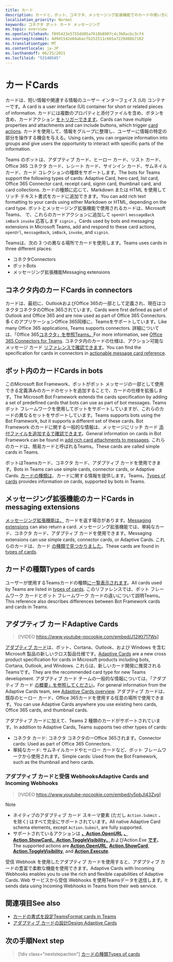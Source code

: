 ```yaml
---
title: カード
description: カードと、ボット、コネクタ、メッセージング拡張機能でのカードの使い方について説明します。
localization_priority: Normal
keywords: コネクタ ボット カード メッセージング
ms.topic: overview
ms.openlocfilehash: f895423e5755dd85a7618b8907c4c3b0acbc3cf4
ms.sourcegitcommit: 4d9d1542e04abacfb252511c665a7229d8bb7162
ms.translationtype: MT
ms.contentlocale: ja-JP
ms.lasthandoff: 06/25/2021
ms.locfileid: "53140545"
---
```

# <a name="cards"></a><span data-ttu-id="e59ad-104">カード</span><span class="sxs-lookup"><span data-stu-id="e59ad-104">Cards</span></span>

<span data-ttu-id="e59ad-105">カードは、短い情報や関連する情報のユーザー インターフェイス (UI) コンテナーです。</span><span class="sxs-lookup"><span data-stu-id="e59ad-105">A card is a user interface (UI) container for short or related pieces of information.</span></span> <span data-ttu-id="e59ad-106">カードには複数のプロパティと添付ファイルを含め、ボタンを含め、カードアクション [をトリガーできます](~/task-modules-and-cards/cards/cards-actions.md)。</span><span class="sxs-lookup"><span data-stu-id="e59ad-106">Cards can have multiple properties and attachments and can include buttons, which trigger [card actions](~/task-modules-and-cards/cards/cards-actions.md).</span></span> <span data-ttu-id="e59ad-107">カードを使用して、情報をグループに整理し、ユーザーに情報の特定の部分を操作する機会を与える。</span><span class="sxs-lookup"><span data-stu-id="e59ad-107">Using cards, you can organize information into groups and give users the opportunity to interact with specific parts of the information.</span></span>

<span data-ttu-id="e59ad-108">Teams のボットは、アダプティブ カード、ヒーロー カード、リスト カード、Office 365 コネクタ カード、レシート カード、サインイン カード、サムネイル カード、カード コレクションの種類をサポートします。</span><span class="sxs-lookup"><span data-stu-id="e59ad-108">The bots for Teams support the following types of cards: Adaptive Card, hero card, list card, Office 365 Connector card, receipt card, signin card, thumbnail card, and card collections.</span></span> <span data-ttu-id="e59ad-109">カードの種類に応じて、Markdown または HTML を使用してリッチ テキスト書式をカードに追加できます。</span><span class="sxs-lookup"><span data-stu-id="e59ad-109">You can add rich text formatting to your cards using either Markdown or HTML, depending on the card type.</span></span> <span data-ttu-id="e59ad-110">ボットとメッセージング拡張機能で使用されるカードは、Microsoft Teams、 で、これらのカードアクションに追加して `openUrl` `messageBack` `imBack` `invoke` 応答します `signin` 。</span><span class="sxs-lookup"><span data-stu-id="e59ad-110">Cards used by bots and messaging extensions in Microsoft Teams, add and respond to these card actions, `openUrl`, `messageBack`, `imBack`, `invoke`, and `signin`.</span></span>

<span data-ttu-id="e59ad-111">Teamsは、次の 3 つの異なる場所でカードを使用します。</span><span class="sxs-lookup"><span data-stu-id="e59ad-111">Teams uses cards in three different places:</span></span>

* <span data-ttu-id="e59ad-112">コネクタ</span><span class="sxs-lookup"><span data-stu-id="e59ad-112">Connectors</span></span>
* <span data-ttu-id="e59ad-113">ボット</span><span class="sxs-lookup"><span data-stu-id="e59ad-113">Bots</span></span>
* <span data-ttu-id="e59ad-114">メッセージング拡張機能</span><span class="sxs-lookup"><span data-stu-id="e59ad-114">Messaging extensions</span></span>

## <a name="cards-in-connectors"></a><span data-ttu-id="e59ad-115">コネクタ内のカード</span><span class="sxs-lookup"><span data-stu-id="e59ad-115">Cards in connectors</span></span>

<span data-ttu-id="e59ad-116">カードは、最初に、OutlookおよびOffice 365の一部として定義され、現在はコネクタコネクタのOffice 365されています。</span><span class="sxs-lookup"><span data-stu-id="e59ad-116">Cards were first defined as part of Outlook and Office 365 and are now used as part of Office 365 Connectors.</span></span> <span data-ttu-id="e59ad-117">多くのアプリケーションOffice 365同様に、Teamsをサポートしています。</span><span class="sxs-lookup"><span data-stu-id="e59ad-117">Like many Office 365 applications, Teams supports connectors.</span></span> <span data-ttu-id="e59ad-118">詳細については、「Office 365[コネクタ」を参照Teams。](~/webhooks-and-connectors/what-are-webhooks-and-connectors.md)</span><span class="sxs-lookup"><span data-stu-id="e59ad-118">For more information, see [Office 365 Connectors for Teams](~/webhooks-and-connectors/what-are-webhooks-and-connectors.md).</span></span> <span data-ttu-id="e59ad-119">コネクタ内のカードの仕様は、アクション可能なメッセージ カード [リファレンスで確認できます](/outlook/actionable-messages/card-reference)。</span><span class="sxs-lookup"><span data-stu-id="e59ad-119">You can find the specification for cards in connectors in [actionable message card reference](/outlook/actionable-messages/card-reference).</span></span>

## <a name="cards-in-bots"></a><span data-ttu-id="e59ad-120">ボット内のカード</span><span class="sxs-lookup"><span data-stu-id="e59ad-120">Cards in bots</span></span>

<span data-ttu-id="e59ad-121">このMicrosoft Bot Framework、ボットがボット メッセージの一部として使用できる定義済みのカードのセットを追加することで、カードの仕様を拡張します。</span><span class="sxs-lookup"><span data-stu-id="e59ad-121">The Microsoft Bot Framework extends the cards specification by adding a set of predefined cards that bots can use as part of bot messages.</span></span> <span data-ttu-id="e59ad-122">Teamsボット フレームワークを使用してボットをサポートしていますが、これらのカードの異なるセットをサポートしています。</span><span class="sxs-lookup"><span data-stu-id="e59ad-122">Teams supports bots using the Bot Framework, but it supports a different set of these cards.</span></span> <span data-ttu-id="e59ad-123">Bot Framework のカードに関する一般的な情報は、メッセージにリッチ カード [添付ファイルを追加するで確認できます](/bot-framework/nodejs/bot-builder-nodejs-send-rich-cards)。</span><span class="sxs-lookup"><span data-stu-id="e59ad-123">General information on cards in Bot Framework can be found in [add rich card attachments to messages](/bot-framework/nodejs/bot-builder-nodejs-send-rich-cards).</span></span> <span data-ttu-id="e59ad-124">これらのカードは、簡易カードと呼ばれるTeams。</span><span class="sxs-lookup"><span data-stu-id="e59ad-124">These cards are called simple cards in Teams.</span></span>

<span data-ttu-id="e59ad-125">ボットはTeamsカード、コネクタ カード、アダプティブ カードを使用できます。</span><span class="sxs-lookup"><span data-stu-id="e59ad-125">Bots in Teams can use simple cards, connector cards, or Adaptive Cards.</span></span> <span data-ttu-id="e59ad-126">[カードの種類は](~/task-modules-and-cards/cards/cards-reference.md)、カードに関する情報を提供します。Teams。</span><span class="sxs-lookup"><span data-stu-id="e59ad-126">[Types of cards](~/task-modules-and-cards/cards/cards-reference.md) provides information on cards, supported by bots in Teams.</span></span>

## <a name="cards-in-messaging-extensions"></a><span data-ttu-id="e59ad-127">メッセージング拡張機能のカード</span><span class="sxs-lookup"><span data-stu-id="e59ad-127">Cards in messaging extensions</span></span>

<span data-ttu-id="e59ad-128">[メッセージング拡張機能は、](~/messaging-extensions/what-are-messaging-extensions.md) カードを返す場合があります。</span><span class="sxs-lookup"><span data-stu-id="e59ad-128">[Messaging extensions](~/messaging-extensions/what-are-messaging-extensions.md) can also return a card.</span></span> <span data-ttu-id="e59ad-129">メッセージング拡張機能では、単純なカード、コネクタ カード、アダプティブ カードを使用できます。</span><span class="sxs-lookup"><span data-stu-id="e59ad-129">Messaging extensions can use simple cards, connector cards, or Adaptive Cards.</span></span> <span data-ttu-id="e59ad-130">これらのカードは、カード [の種類で見つかりました](~/task-modules-and-cards/cards/cards-reference.md)。</span><span class="sxs-lookup"><span data-stu-id="e59ad-130">These cards are found in [types of cards](~/task-modules-and-cards/cards/cards-reference.md).</span></span>

## <a name="types-of-cards"></a><span data-ttu-id="e59ad-131">カードの種類</span><span class="sxs-lookup"><span data-stu-id="e59ad-131">Types of cards</span></span>

<span data-ttu-id="e59ad-132">ユーザーが使用するTeamsカードの種類[に一覧表示されます](~/task-modules-and-cards/cards/cards-reference.md)。</span><span class="sxs-lookup"><span data-stu-id="e59ad-132">All cards used by Teams are listed in [types of cards](~/task-modules-and-cards/cards/cards-reference.md).</span></span> <span data-ttu-id="e59ad-133">このリファレンスでは、ボット フレームワーク カードとボット フレームワーク カードの違いについて説明Teams。</span><span class="sxs-lookup"><span data-stu-id="e59ad-133">This reference also describes differences between Bot Framework cards and cards in Teams.</span></span>

## <a name="adaptive-cards"></a><span data-ttu-id="e59ad-134">アダプティブ カード</span><span class="sxs-lookup"><span data-stu-id="e59ad-134">Adaptive Cards</span></span>

> [!VIDEO https://www.youtube-nocookie.com/embed/J12lKt717Ws]

<span data-ttu-id="e59ad-135">[アダプティブ カード](~/task-modules-and-cards/cards/cards-reference.md#adaptive-card)は、ボット、Cortana、Outlook、および Windows を含む Microsoft 製品の新しいクロス製品仕様です。</span><span class="sxs-lookup"><span data-stu-id="e59ad-135">[Adaptive Cards](~/task-modules-and-cards/cards/cards-reference.md#adaptive-card) are a new cross product specification for cards in Microsoft products including bots, Cortana, Outlook, and Windows.</span></span> <span data-ttu-id="e59ad-136">これらは、新しいカード開発に推奨されるTeamsです。</span><span class="sxs-lookup"><span data-stu-id="e59ad-136">They are the recommended card type for new Teams development.</span></span> <span data-ttu-id="e59ad-137">アダプティブ カード チームの一般的な情報については、「アダプティブ カード [の概要」を参照してください](/adaptive-cards)。</span><span class="sxs-lookup"><span data-stu-id="e59ad-137">For general information from the Adaptive Cards team, see [Adaptive Cards overview](/adaptive-cards).</span></span> <span data-ttu-id="e59ad-138">アダプティブ カードは、既存のヒーロー カード、Office 365カードを使用する任意の場所で使用できます。</span><span class="sxs-lookup"><span data-stu-id="e59ad-138">You can use Adaptive Cards anywhere you use existing hero cards, Office 365 cards, and thumbnail cards.</span></span>

<span data-ttu-id="e59ad-139">アダプティブ カードに加えて、Teams 2 種類のカードがサポートされています。</span><span class="sxs-lookup"><span data-stu-id="e59ad-139">In addition to Adaptive Cards, Teams supports two other types of cards:</span></span>

* <span data-ttu-id="e59ad-140">コネクタ カード: コネクタ コネクタの一Office 365されます。</span><span class="sxs-lookup"><span data-stu-id="e59ad-140">Connector cards: Used as part of Office 365 Connectors.</span></span>
* <span data-ttu-id="e59ad-141">単純なカード: サムネイルカードやヒーロー カードなど、ボット フレームワークから使用されます。</span><span class="sxs-lookup"><span data-stu-id="e59ad-141">Simple cards: Used from the Bot Framework, such as the thumbnail and hero cards.</span></span>

### <a name="adaptive-cards-and-incoming-webhooks"></a><span data-ttu-id="e59ad-142">アダプティブ カードと受信 Webhooks</span><span class="sxs-lookup"><span data-stu-id="e59ad-142">Adaptive Cards and Incoming Webhooks</span></span>

> [!VIDEO https://www.youtube-nocookie.com/embed/y5pbJI43Zvg]

> [!NOTE]
> * <span data-ttu-id="e59ad-143">ネイティブのアダプティブ カード スキーマ要素 (ただし `Action.Submit` 、 を除く) はすべて完全にサポートされています。</span><span class="sxs-lookup"><span data-stu-id="e59ad-143">All native Adaptive Card schema elements, except `Action.Submit`, are fully supported.</span></span>
> * <span data-ttu-id="e59ad-144">サポートされているアクションは [**、Action.OpenURL**](https://adaptivecards.io/explorer/Action.OpenUrl.html) [**、Action.ShowCard、Action.ToggleVisibility、**](https://adaptivecards.io/explorer/Action.ShowCard.html)およびAction.Exe [**です**](/adaptive-cards/authoring-cards/universal-action-model#actionexecute)。 [](https://adaptivecards.io/explorer/Action.ToggleVisibility.html)</span><span class="sxs-lookup"><span data-stu-id="e59ad-144">The supported actions are [**Action.OpenURL**](https://adaptivecards.io/explorer/Action.OpenUrl.html), [**Action.ShowCard**](https://adaptivecards.io/explorer/Action.ShowCard.html), [**Action.ToggleVisibility**](https://adaptivecards.io/explorer/Action.ToggleVisibility.html), and [**Action.Execute**](/adaptive-cards/authoring-cards/universal-action-model#actionexecute).</span></span>

<span data-ttu-id="e59ad-145">受信 Webhook を使用したアダプティブ カードを使用すると、アダプティブ カードの豊富で柔軟な機能を使用できます。</span><span class="sxs-lookup"><span data-stu-id="e59ad-145">Adaptive Cards with Incoming Webhooks enables you to use the rich and flexible capabilities of Adaptive Cards.</span></span> <span data-ttu-id="e59ad-146">Web サービスから受信 Webhooks を使用Teamsデータを送信します。</span><span class="sxs-lookup"><span data-stu-id="e59ad-146">It sends data using Incoming Webhooks in Teams from their web service.</span></span>

## <a name="see-also"></a><span data-ttu-id="e59ad-147">関連項目</span><span class="sxs-lookup"><span data-stu-id="e59ad-147">See also</span></span>

* [<span data-ttu-id="e59ad-148">カードの書式を設定Teams</span><span class="sxs-lookup"><span data-stu-id="e59ad-148">Format cards in Teams</span></span>](~/task-modules-and-cards/cards/cards-format.md)
* [<span data-ttu-id="e59ad-149">アダプティブ カードの設計</span><span class="sxs-lookup"><span data-stu-id="e59ad-149">Design Adaptive Cards</span></span>](~/task-modules-and-cards/cards/design-effective-cards.md)

## <a name="next-step"></a><span data-ttu-id="e59ad-150">次の手順</span><span class="sxs-lookup"><span data-stu-id="e59ad-150">Next step</span></span>

> [!div class="nextstepaction"]
> [<span data-ttu-id="e59ad-151">カードの種類</span><span class="sxs-lookup"><span data-stu-id="e59ad-151">Types of cards</span></span>](~/task-modules-and-cards/cards/cards-reference.md)